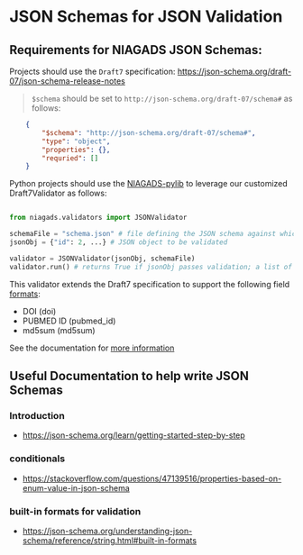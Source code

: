 # JSON Schemas for JSON Validation

## Requirements for NIAGADS JSON Schemas:

Projects should use the `Draft7` specification: https://json-schema.org/draft-07/json-schema-release-notes

> `$schema` should be set to `http://json-schema.org/draft-07/schema#` as follows:

```json
    {
        "$schema": "http://json-schema.org/draft-07/schema#",
        "type": "object",
        "properties": {},
        "requried": []
    }
```

Python projects should use the [NIAGADS-pylib](https://github.com/NIAGADS/niagads-pylib.git) to leverage our customized Draft7Validator as follows:

```python

from niagads.validators import JSONValidator

schemaFile = "schema.json" # file defining the JSON schema against which the JSON is to be validated
jsonObj = {"id": 2, ...} # JSON object to be validated

validator = JSONValidator(jsonObj, schemaFile)
validator.run() # returns True if jsonObj passes validation; a list of ValidationErrors otherwise

```

This validator extends the Draft7 specification to support the following field [formats](#built-in-formats-for-validation):

* DOI (doi)
* PUBMED ID (pubmed_id)
* md5sum (md5sum)

See the documentation for [more information](#)

## Useful Documentation to help write JSON Schemas

### Introduction

* https://json-schema.org/learn/getting-started-step-by-step

### conditionals

* https://stackoverflow.com/questions/47139516/properties-based-on-enum-value-in-json-schema

### built-in formats for validation

* https://json-schema.org/understanding-json-schema/reference/string.html#built-in-formats

 